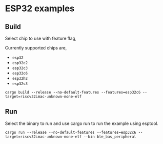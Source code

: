 # ESP32 examples

## Build

Select chip to use with feature flag,

Currently supported chips are,
 - `esp32`
 - `esp32c2`
 - `esp32c3`
 - `esp32c6`
 - `esp32h2`
 - `esp32s3`

```shell
cargo build --release --no-default-features --features=esp32c6 --target=riscv32imac-unknown-none-elf
```

## Run

Select the binary to run and use cargo run to run the example using esptool.

```shell
cargo run --release --no-default-features --features=esp32c6 --target=riscv32imac-unknown-none-elf --bin ble_bas_peripheral
```
